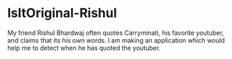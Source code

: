 # IsItOriginal-Rishul
My friend Rishul Bhardwaj often quotes Carryminati, his favorite youtuber, and claims that its his own words. I am making an application which would help me to detect when he has quoted the youtuber.
